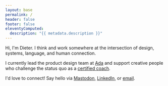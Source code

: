 ```yaml
---
layout: base
permalink: /
header: false
footer: false
eleventyComputed:
  description: "{{ metadata.description }}"
---
```


Hi, I'm Dieter. I think and work somewhere at the intersection of design, systems, language, and human connection.

I currently lead the product design team at [Ada](https://ada.cx) and support creative people who challenge the status quo as a [certified coach](https://dieterlimeback.com).

I'd love to connect! Say hello via [Mastodon](https://mastodon.cloud/@dlimeb), [LinkedIn](https://www.linkedin.com/in/dlimeb/), or [email](mailto:dlimeb@gmail.com).
